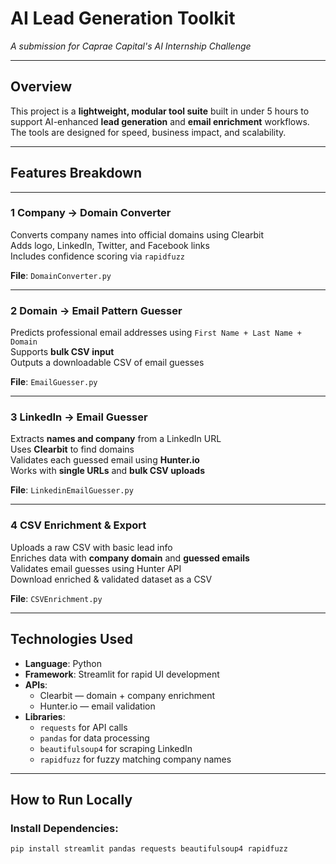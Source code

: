 #  AI Lead Generation Toolkit  
*A submission for Caprae Capital's AI Internship Challenge*

---

##  Overview

This project is a **lightweight, modular tool suite** built in under 5 hours to support AI-enhanced **lead generation** and **email enrichment** workflows. The tools are designed for speed, business impact, and scalability. 

---

##  Features Breakdown

---
### 1️ **Company → Domain Converter**
 Converts company names into official domains using Clearbit  
 Adds logo, LinkedIn, Twitter, and Facebook links  
 Includes confidence scoring via `rapidfuzz`

 **File**: `DomainConverter.py`

---

### 2️ **Domain → Email Pattern Guesser**
 Predicts professional email addresses using `First Name + Last Name + Domain`  
 Supports **bulk CSV input**  
 Outputs a downloadable CSV of email guesses  

 **File**: `EmailGuesser.py`

---

### 3️ **LinkedIn → Email Guesser**
 Extracts **names and company** from a LinkedIn URL  
 Uses **Clearbit** to find domains  
 Validates each guessed email using **Hunter.io**  
 Works with **single URLs** and **bulk CSV uploads**

 **File**: `LinkedinEmailGuesser.py`

---

### 4️ **CSV Enrichment & Export**
 Uploads a raw CSV with basic lead info  
 Enriches data with **company domain** and **guessed emails**  
 Validates email guesses using Hunter API  
 Download enriched & validated dataset as a CSV

 **File**: `CSVEnrichment.py`

---

##  Technologies Used

- **Language**: Python   
- **Framework**: Streamlit for rapid UI development  
- **APIs**:
  - Clearbit — domain + company enrichment
  -  Hunter.io — email validation  
- **Libraries**:
  - `requests` for API calls  
  - `pandas` for data processing  
  - `beautifulsoup4` for scraping LinkedIn  
  - `rapidfuzz` for fuzzy matching company names  

---

##  How to Run Locally

###  Install Dependencies:
```bash
pip install streamlit pandas requests beautifulsoup4 rapidfuzz
